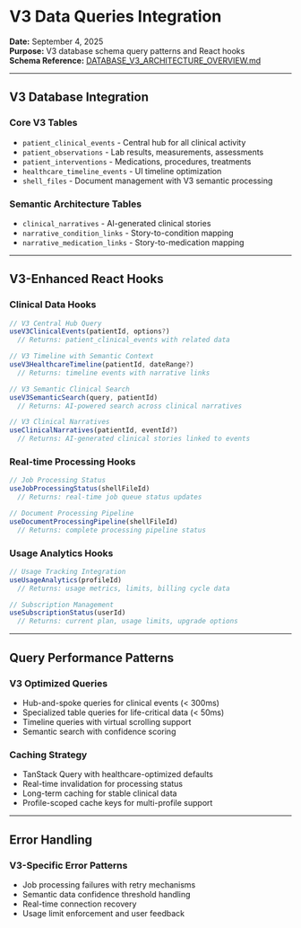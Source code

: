 # V3 Data Queries Integration

**Date:** September 4, 2025  
**Purpose:** V3 database schema query patterns and React hooks  
**Schema Reference:** [DATABASE_V3_ARCHITECTURE_OVERVIEW.md](../../database-foundation-v3/DATABASE_V3_ARCHITECTURE_OVERVIEW.md)  

---

## V3 Database Integration

### **Core V3 Tables**
- `patient_clinical_events` - Central hub for all clinical activity  
- `patient_observations` - Lab results, measurements, assessments
- `patient_interventions` - Medications, procedures, treatments
- `healthcare_timeline_events` - UI timeline optimization
- `shell_files` - Document management with V3 semantic processing

### **Semantic Architecture Tables**
- `clinical_narratives` - AI-generated clinical stories
- `narrative_condition_links` - Story-to-condition mapping
- `narrative_medication_links` - Story-to-medication mapping

---

## V3-Enhanced React Hooks

### **Clinical Data Hooks**
```typescript
// V3 Central Hub Query
useV3ClinicalEvents(patientId, options?)
  // Returns: patient_clinical_events with related data

// V3 Timeline with Semantic Context
useV3HealthcareTimeline(patientId, dateRange?)
  // Returns: timeline events with narrative links

// V3 Semantic Clinical Search  
useV3SemanticSearch(query, patientId)
  // Returns: AI-powered search across clinical narratives

// V3 Clinical Narratives
useClinicalNarratives(patientId, eventId?)
  // Returns: AI-generated clinical stories linked to events
```

### **Real-time Processing Hooks**
```typescript
// Job Processing Status
useJobProcessingStatus(shellFileId)
  // Returns: real-time job queue status updates

// Document Processing Pipeline
useDocumentProcessingPipeline(shellFileId)
  // Returns: complete processing pipeline status
```

### **Usage Analytics Hooks**
```typescript  
// Usage Tracking Integration
useUsageAnalytics(profileId)
  // Returns: usage metrics, limits, billing cycle data

// Subscription Management
useSubscriptionStatus(userId)
  // Returns: current plan, usage limits, upgrade options
```

---

## Query Performance Patterns

### **V3 Optimized Queries**
- Hub-and-spoke queries for clinical events (< 300ms)
- Specialized table queries for life-critical data (< 50ms)
- Timeline queries with virtual scrolling support
- Semantic search with confidence scoring

### **Caching Strategy**
- TanStack Query with healthcare-optimized defaults
- Real-time invalidation for processing status
- Long-term caching for stable clinical data
- Profile-scoped cache keys for multi-profile support

---

## Error Handling

### **V3-Specific Error Patterns**
- Job processing failures with retry mechanisms
- Semantic data confidence threshold handling
- Real-time connection recovery
- Usage limit enforcement and user feedback